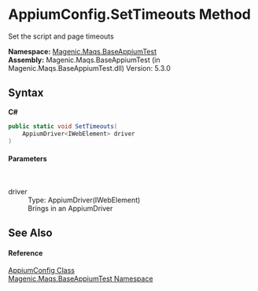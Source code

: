 # AppiumConfig.SetTimeouts Method 
 

Set the script and page timeouts

**Namespace:**&nbsp;<a href="#/MAQS_5/Appium_AUTOGENERATED/Magenic-Maqs-BaseAppiumTest_Namespace">Magenic.Maqs.BaseAppiumTest</a><br />**Assembly:**&nbsp;Magenic.Maqs.BaseAppiumTest (in Magenic.Maqs.BaseAppiumTest.dll) Version: 5.3.0

## Syntax

**C#**<br />
``` C#
public static void SetTimeouts(
	AppiumDriver<IWebElement> driver
)
```


#### Parameters
&nbsp;<dl><dt>driver</dt><dd>Type: AppiumDriver(IWebElement)<br />Brings in an AppiumDriver</dd></dl>

## See Also


#### Reference
<a href="#/MAQS_5/Appium_AUTOGENERATED/AppiumConfig_Class">AppiumConfig Class</a><br /><a href="#/MAQS_5/Appium_AUTOGENERATED/Magenic-Maqs-BaseAppiumTest_Namespace">Magenic.Maqs.BaseAppiumTest Namespace</a><br />